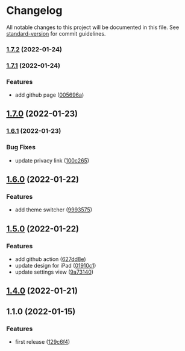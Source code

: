 # Changelog

All notable changes to this project will be documented in this file. See [standard-version](https://github.com/conventional-changelog/standard-version) for commit guidelines.

### [1.7.2](https://github.com/dominickolbe/BetterPassword/compare/v1.7.1...v1.7.2) (2022-01-24)

### [1.7.1](https://github.com/dominickolbe/BetterPassword/compare/v1.7.0...v1.7.1) (2022-01-24)


### Features

* add github page ([005696a](https://github.com/dominickolbe/BetterPassword/commit/005696af77731eacd5e3f13c0f36d8e223f2fc9c))

## [1.7.0](https://github.com/dominickolbe/BetterPassword/compare/v1.6.1...v1.7.0) (2022-01-23)

### [1.6.1](https://github.com/dominickolbe/BetterPassword/compare/v1.6.0...v1.6.1) (2022-01-23)


### Bug Fixes

* update privacy link ([100c265](https://github.com/dominickolbe/BetterPassword/commit/100c265af286d7fd6b0365f0d3f12406716c5f88))

## [1.6.0](https://github.com/dominickolbe/BetterPassword/compare/v1.5.0...v1.6.0) (2022-01-22)


### Features

* add theme switcher ([9993575](https://github.com/dominickolbe/BetterPassword/commit/9993575d099cbfd888738660589a278184b5a8fa))

## [1.5.0](https://github.com/dominickolbe/BetterPassword/compare/v1.4.0...v1.5.0) (2022-01-22)


### Features

* add github action ([627dd8e](https://github.com/dominickolbe/BetterPassword/commit/627dd8e9cc2916d38182f6739c3565cf62ca4eb3))
* update design for iPad ([01910c1](https://github.com/dominickolbe/BetterPassword/commit/01910c1d4a286fc40e8519cd9daa4e1b2ca8505c))
* update settings view ([9a73140](https://github.com/dominickolbe/BetterPassword/commit/9a73140540dcb57806a775b14b158001c8199568))

## [1.4.0](https://github.com/dominickolbe/BetterPassword/compare/v1.1.0...v1.4.0) (2022-01-21)

## 1.1.0 (2022-01-15)


### Features

* first release ([129c6f4](https://github.com/dominickolbe/BetterPassword/commit/129c6f441eb49b41e6b1f10a877effdcf5a06295))
